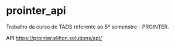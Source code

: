 # prointer_api
Trabalho da curso de TADS referente ao 5º semenstre - PROINTER.

API
https://prointer.elihon.solutions/api/
